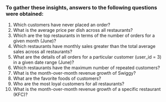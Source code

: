 ### To gather these insights, answers to the following questions were obtained:

1. Which customers have never placed an order?
2. What is the average price per dish across all restaurants?
3. Which are the top restaurants in terms of the number of orders for a given month (June)?
4. Which restaurants have monthly sales greater than the total average sales across all restaurants?
5. What are the details of all orders for a particular customer (user_id = 3) in a given date range (June)?
6. Which restaurants have the maximum number of repeated customers?
7. What is the month-over-month revenue growth of Swiggy?
8. What are the favorite foods of customers?
9. Who are the most loyal customers for all restaurants?
10. What is the month-over-month revenue growth of a specific restaurant (KFC)?
